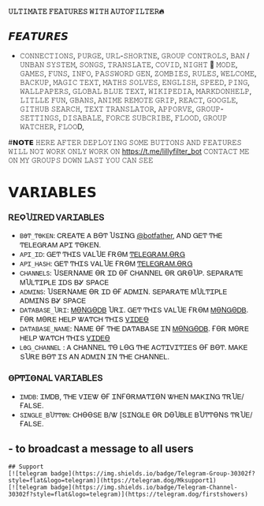  <b>𝚄𝙻𝚃𝙸𝙼𝙰𝚃𝙴 𝙵𝙴𝙰𝚃𝚄𝚁𝙴𝚂 𝚆𝙸𝚃𝙷 𝙰𝚄𝚃𝙾𝙵𝙸𝙻𝚃𝙴𝚁🔥</b>

## 𝙁𝙀𝘼𝙏𝙐𝙍𝙀𝙎

- 𝙲𝙾𝙽𝙽𝙴𝙲𝚃𝙸𝙾𝙽𝚂,
𝙿𝚄𝚁𝙶𝙴,
𝚄𝚁𝙻-𝚂𝙷𝙾𝚁𝚃𝙽𝙴,
𝙶𝚁𝙾𝚄𝙿 𝙲𝙾𝙽𝚃𝚁𝙾𝙻𝚂,
𝙱𝙰𝙽 / 𝚄𝙽𝙱𝙰𝙽 𝚂𝚈𝚂𝚃𝙴𝙼,
𝚂𝙾𝙽𝙶𝚂,
𝚃𝚁𝙰𝙽𝚂𝙻𝙰𝚃𝙴,
𝙲𝙾𝚅𝙸𝙳,
𝙽𝙸𝙶𝙷𝚃 🌃 𝙼𝙾𝙳𝙴,
𝙶𝙰𝙼𝙴𝚂, 𝙵𝚄𝙽𝚂,
𝙸𝙽𝙵𝙾,
𝙿𝙰𝚂𝚂𝚆𝙾𝚁𝙳 𝙶𝙴𝙽,
𝚉𝙾𝙼𝙱𝙸𝙴𝚂,
𝚁𝚄𝙻𝙴𝚂,
𝚆𝙴𝙻𝙲𝙾𝙼𝙴,
𝙱𝙰𝙲𝙺𝚄𝙿,
𝙼𝙰𝙶𝙸𝙲 𝚃𝙴𝚇𝚃,
𝙼𝙰𝚃𝙷𝚂 𝚂𝙾𝙻𝚅𝙴𝚂,
𝙴𝙽𝙶𝙻𝙸𝚂𝙷,
𝚂𝙿𝙴𝙴𝙳,
𝙿𝙸𝙽𝙶,
𝚆𝙰𝙻𝙻𝙿𝙰𝙿𝙴𝚁𝚂,
𝙶𝙻𝙾𝙱𝙰𝙻 𝙱𝙻𝚄𝙴 𝚃𝙴𝚇𝚃,
𝚆𝙸𝙺𝙸𝙿𝙴𝙳𝙸𝙰,
𝙼𝙰𝚁𝙺𝙳𝙾𝙽𝙷𝙴𝙻𝙿,
𝙻𝙸𝚃𝙻𝙻𝙴 𝙵𝚄𝙽,
𝙶𝙱𝙰𝙽𝚂,
𝙰𝙽𝙸𝙼𝙴
𝚁𝙴𝙼𝙾𝚃𝙴 𝙶𝚁𝙸𝙿,
𝚁𝙴𝙰𝙲𝚃,
𝙶𝙾𝙾𝙶𝙻𝙴,
𝙶𝙸𝚃𝙷𝚄𝙱 𝚂𝙴𝙰𝚁𝙲𝙷,
𝚃𝙴𝚇𝚃 𝚃𝚁𝙰𝙽𝚂𝙻𝙰𝚃𝙾𝚁,
𝙰𝙿𝙿𝙾𝚁𝚅𝙴,
𝙶𝚁𝙾𝚄𝙿-𝚂𝙴𝚃𝚃𝙸𝙽𝙶𝚂,
𝙳𝙸𝚂𝙰𝙱𝙰𝙻𝙴,
𝙵𝙾𝚁𝙲𝙴 𝚂𝚄𝙱𝙲𝚁𝙸𝙱𝙴,
𝙵𝙻𝙾𝙾𝙳,
𝙶𝚁𝙾𝚄𝙿 𝚆𝙰𝚃𝙲𝙷𝙴𝚁,
𝙵𝙻𝙾𝙾D,

#𝗡𝗢𝗧𝗘
𝙷𝙴𝚁𝙴 𝙰𝙵𝚃𝙴𝚁 𝙳𝙴𝙿𝙻𝙾𝚈𝙸𝙽𝙶 𝚂𝙾𝙼𝙴 𝙱𝚄𝚃𝚃𝙾𝙽𝚂 𝙰𝙽𝙳 𝙵𝙴𝙰𝚃𝚄𝚁𝙴𝚂 𝚆𝙸𝙻𝙻 𝙽𝙾𝚃 𝚆𝙾𝚁𝙺 𝙾𝙽𝙻𝚈 𝚆𝙾𝚁𝙺 𝙾𝙽 https://t.me/lillyfilter_bot 𝙲𝙾𝙽𝚃𝙰𝙲𝚃 𝙼𝙴 𝙾𝙽 𝙼𝚈 𝙶𝚁𝙾𝚄𝙿𝚂 𝙳𝙾𝚆𝙽 𝙻𝙰𝚂𝚃 𝚈𝙾𝚄 𝙲𝙰𝙽 𝚂𝙴𝙴

# 𝗩𝗔𝗥𝗜𝗔𝗕𝗟𝗘𝗦

### ᎡᎬϘႮᏆᎡᎬᎠ ᏙᎪᎡᏆᎪᏴᏞᎬՏ
* `ᏴϴͲ_ͲϴᏦᎬΝ`: ᏟᎡᎬᎪͲᎬ Ꭺ ᏴϴͲ ႮՏᏆΝᏀ [@botfather](ᎻͲͲᏢՏ://ͲᎬᏞᎬᏀᎡᎪᎷ.ᎠϴᏀ/botfather), ᎪΝᎠ ᏀᎬͲ ͲᎻᎬ ͲᎬᏞᎬᏀᎡᎪᎷ ᎪᏢᏆ ͲϴᏦᎬΝ.
* `ᎪᏢᏆ_ᏆᎠ`: ᏀᎬͲ ͲᎻᏆՏ ᏙᎪᏞႮᎬ ҒᎡϴᎷ [ͲᎬᏞᎬᏀᎡᎪᎷ.ϴᎡᏀ](ᎻͲͲᏢՏ://ᎷᎽ.ͲᎬᏞᎬᏀᎡᎪᎷ.ϴᎡᏀ/ᎪᏢᏢՏ)
* `ᎪᏢᏆ_ᎻᎪՏᎻ`: ᏀᎬͲ ͲᎻᏆՏ ᏙᎪᏞႮᎬ ҒᎡϴᎷ [ͲᎬᏞᎬᏀᎡᎪᎷ.ϴᎡᏀ](ᎻͲͲᏢՏ://ᎷᎽ.ͲᎬᏞᎬᏀᎡᎪᎷ.ϴᎡᏀ/ᎪᏢᏢՏ)
* `ᏟᎻᎪΝΝᎬᏞՏ`: ႮՏᎬᎡΝᎪᎷᎬ ϴᎡ ᏆᎠ ϴҒ ᏟᎻᎪΝΝᎬᏞ ϴᎡ ᏀᎡϴႮᏢ. ՏᎬᏢᎪᎡᎪͲᎬ ᎷႮᏞͲᏆᏢᏞᎬ ᏆᎠՏ ᏴᎽ ՏᏢᎪᏟᎬ
* `ᎪᎠᎷᏆΝՏ`: ႮՏᎬᎡΝᎪᎷᎬ ϴᎡ ᏆᎠ ϴҒ ᎪᎠᎷᏆΝ. ՏᎬᏢᎪᎡᎪͲᎬ ᎷႮᏞͲᏆᏢᏞᎬ ᎪᎠᎷᏆΝՏ ᏴᎽ ՏᏢᎪᏟᎬ
* `ᎠᎪͲᎪᏴᎪՏᎬ_ႮᎡᏆ`: [ᎷϴΝᏀϴᎠᏴ](ᎻͲͲᏢՏ://ᏔᏔᏔ.ᎷϴΝᏀϴᎠᏴ.ᏟϴᎷ) ႮᎡᏆ. ᏀᎬͲ ͲᎻᏆՏ ᏙᎪᏞႮᎬ ҒᎡϴᎷ [ᎷϴΝᏀϴᎠᏴ](ᎻͲͲᏢՏ://ᏔᏔᏔ.ᎷϴΝᏀϴᎠᏴ.ᏟϴᎷ). ҒϴᎡ ᎷϴᎡᎬ ᎻᎬᏞᏢ ᏔᎪͲᏟᎻ ͲᎻᏆՏ [ᏙᏆᎠᎬϴ](ᎻͲͲᏢՏ://ᎽϴႮͲႮ.ᏴᎬ/ΝᎫ-ᏞᎫҒᏦᏀᏴ6Ꮤ)
* `ᎠᎪͲᎪᏴᎪՏᎬ_ΝᎪᎷᎬ`: ΝᎪᎷᎬ ϴҒ ͲᎻᎬ ᎠᎪͲᎪᏴᎪՏᎬ ᏆΝ [ᎷϴΝᏀϴᎠᏴ](ᎻͲͲᏢՏ://ᏔᏔᏔ.ᎷϴΝᏀϴᎠᏴ.ᏟϴᎷ). ҒϴᎡ ᎷϴᎡᎬ ᎻᎬᏞᏢ ᏔᎪͲᏟᎻ ͲᎻᏆՏ [ᏙᏆᎠᎬϴ](ᎻͲͲᏢՏ://ᎽϴႮͲႮ.ᏴᎬ/ΝᎫ-ᏞᎫҒᏦᏀᏴ6Ꮤ)
* `ᏞϴᏀ_ᏟᎻᎪΝΝᎬᏞ` : Ꭺ ᏟᎻᎪΝΝᎬᏞ Ͳϴ ᏞϴᏀ ͲᎻᎬ ᎪᏟͲᏆᏙᏆͲᏆᎬՏ ϴҒ ᏴϴͲ. ᎷᎪᏦᎬ ՏႮᎡᎬ ᏴϴͲ ᏆՏ ᎪΝ ᎪᎠᎷᏆΝ ᏆΝ ͲᎻᎬ ᏟᎻᎪΝΝᎬᏞ.
### ϴᏢͲᏆϴΝᎪᏞ ᏙᎪᎡᏆᎪᏴᏞᎬՏ
* `ᏆᎷᎠᏴ`: ᏆᎷᎠᏴ, ͲᎻᎬ ᏙᏆᎬᏔ ϴҒ ᏆΝҒϴᎡᎷᎪͲᏆϴΝ ᏔᎻᎬΝ ᎷᎪᏦᏆΝᏀ ͲᎡႮᎬ/ҒᎪᏞՏᎬ.
* `ՏᏆΝᏀᏞᎬ_ᏴႮͲͲϴΝ`: ᏟᎻϴϴՏᎬ Ᏼ/Ꮤ [ՏᏆΝᏀᏞᎬ ϴᎡ ᎠϴႮᏴᏞᎬ ᏴႮͲͲϴΝՏ ͲᎡႮᎬ/ҒᎪᏞՏᎬ.

##  - to broadcast a message to all  users
```
## Support
[![telegram badge](https://img.shields.io/badge/Telegram-Group-30302f?style=flat&logo=telegram)](https://telegram.dog/Mksupport1)
[![telegram badge](https://img.shields.io/badge/Telegram-Channel-30302f?style=flat&logo=telegram)](https://telegram.dog/firstshowers)




